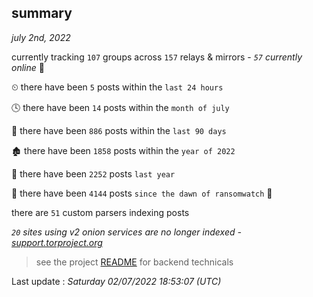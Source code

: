 
## summary
_july 2nd, 2022_

currently tracking `107` groups across `157` relays & mirrors - _`57` currently online_ 📡

⏲ there have been `5` posts within the `last 24 hours`

🕓 there have been `14` posts within the `month of july`

📅 there have been `886` posts within the `last 90 days`

🏚 there have been `1858` posts within the `year of 2022`

🚀 there have been `2252` posts `last year`

🦕 there have been `4144` posts `since the dawn of ransomwatch` 🐣

there are `51` custom parsers indexing posts

_`20` sites using v2 onion services are no longer indexed - [support.torproject.org](https://support.torproject.org/onionservices/v2-deprecation/)_

> see the project [README](https://github.com/jmousqueton/ransomwatch#readme) for backend technicals



Last update : _Saturday 02/07/2022 18:53:07 (UTC)_


